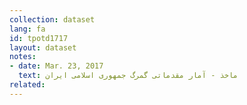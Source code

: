 ```yaml
---
collection: dataset
lang: fa
id: tpotd1717
layout: dataset
notes: 
- date: Mar. 23, 2017
  text: ماخذ - آمار مقدماتی گمرگ جمهوری اسلامی ايران
related:
---
```

